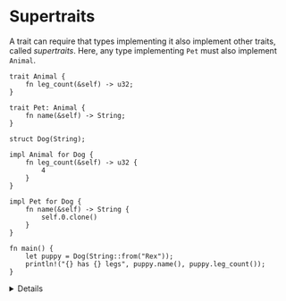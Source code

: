 # Supertraits

A trait can require that types implementing it also implement other traits,
called _supertraits_. Here, any type implementing `Pet` must also implement
`Animal`.

```rust,editable
trait Animal {
    fn leg_count(&self) -> u32;
}

trait Pet: Animal {
    fn name(&self) -> String;
}

struct Dog(String);

impl Animal for Dog {
    fn leg_count(&self) -> u32 {
        4
    }
}

impl Pet for Dog {
    fn name(&self) -> String {
        self.0.clone()
    }
}

fn main() {
    let puppy = Dog(String::from("Rex"));
    println!("{} has {} legs", puppy.name(), puppy.leg_count());
}
```

<details>

This is sometimes called "trait inheritance" but students should not expect this
to behave like OO inheritance. It just specifies an additional requirement on
implementations of a trait.

</details>
